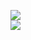 [![](https://img.shields.io/badge/Made%20With-Github%20Spray-lightgrey.svg?style=for-the-badge&logo=github)](https://github.com/Annihil/github-spray#6715)  
[![](https://i.imgur.com/2DrTn0Z.gif)](https://github.com/Annihil/github-spray)